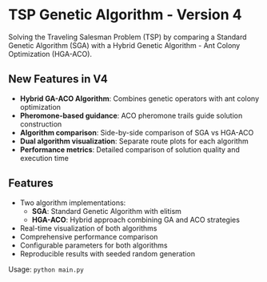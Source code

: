 # TSP Genetic Algorithm - Version 4

Solving the Traveling Salesman Problem (TSP) by comparing a Standard Genetic Algorithm (SGA) with a Hybrid Genetic Algorithm - Ant Colony Optimization (HGA-ACO).

## New Features in V4
- **Hybrid GA-ACO Algorithm**: Combines genetic operators with ant colony optimization
- **Pheromone-based guidance**: ACO pheromone trails guide solution construction
- **Algorithm comparison**: Side-by-side comparison of SGA vs HGA-ACO
- **Dual algorithm visualization**: Separate route plots for each algorithm
- **Performance metrics**: Detailed comparison of solution quality and execution time

## Features
- Two algorithm implementations:
  - **SGA**: Standard Genetic Algorithm with elitism
  - **HGA-ACO**: Hybrid approach combining GA and ACO strategies
- Real-time visualization of both algorithms
- Comprehensive performance comparison
- Configurable parameters for both algorithms
- Reproducible results with seeded random generation

Usage: `python main.py`

